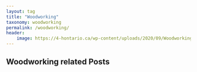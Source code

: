 ```yaml
---
layout: tag
title: "Woodworking"
taxonomy: woodworking
permalink: /woodworking/
header:
    image: https://4-hontario.ca/wp-content/uploads/2020/09/Woodworking-L2_Main-Image-1920x1080.jpeg
---
```


<h2>Woodworking related Posts</h2>